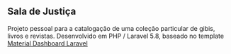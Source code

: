 ## Sala de Justiça

Projeto pessoal para a catalogação de uma coleção particular de gibis, livros e revistas. Desenvolvido em PHP / Laravel 5.8, baseado no template [Material Dashboard Laravel](https://www.creative-tim.com/product/material-dashboard-laravel)

